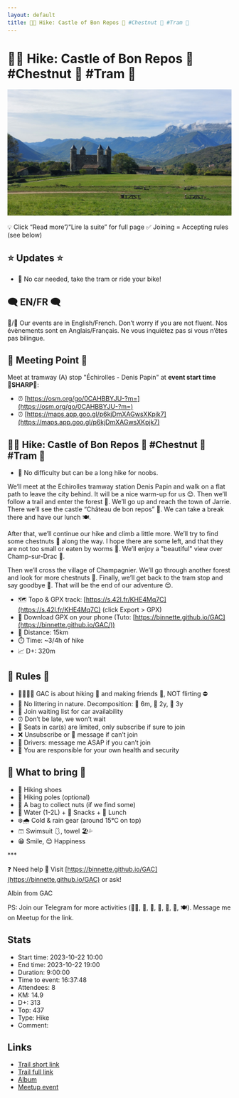 ```yaml
---
layout: default
title: 🥾🔵 Hike: Castle of Bon Repos 🏰 #Chestnut 🌰 #Tram 🚊
---
```


# 🥾🔵 Hike: Castle of Bon Repos 🏰 #Chestnut 🌰 #Tram 🚊

![2023-10-22](../img/orig/2023-10-22.jpg)

💡 Click “Read more”/“Lire la suite” for full page ✅ Joining = Accepting rules (see below)

##  ⭐ Updates ⭐ 

* 📅 No car needed, take the tram or ride your bike!

##  🗨️ EN/FR 🗨️ 
🦅/🐓 Our events are in English/French. Don’t worry if you are not fluent. Nos évènements sont en Anglais/Français. Ne vous inquiétez pas si vous n’êtes pas bilingue.

## 📍 Meeting Point 📍
Meet at tramway (A) stop "Échirolles - Denis Papin" at **event start time 🔺SHARP🔺**:

* ⏰ [https://osm.org/go/0CAHBBYJU-?m=](https://osm.org/go/0CAHBBYJU-?m=)
* ⏰ [https://maps.app.goo.gl/p6kjDmXAGwsXKpjk7](https://maps.app.goo.gl/p6kjDmXAGwsXKpjk7)

##  🥾🔵 Hike: Castle of Bon Repos 🏰 #Chestnut 🌰 #Tram 🚊 

* 🔵 No difficulty but can be a long hike for noobs.

We’ll meet at the Echirolles tramway station Denis Papin and walk on a flat path to leave the city behind. It will be a nice warm-up for us 😊. Then we’ll follow a trail and enter the forest 🌲. We’ll go up and reach the town of Jarrie. There we’ll see the castle “Château de bon repos” 🏰. We can take a break there and have our lunch 🍽️.

After that, we’ll continue our hike and climb a little more. We’ll try to find some chestnuts 🌰 along the way. I hope there are some left, and that they are not too small or eaten by worms 😬. We’ll enjoy a "beautiful" view over Champ-sur-Drac 🌄.

Then we’ll cross the village of Champagnier. We’ll go through another forest and look for more chestnuts 🌰. Finally, we’ll get back to the tram stop and say goodbye 👋. That will be the end of our adventure 😍.

* 🗺️ Topo & GPX track: [https://s.42l.fr/KHE4Mq7C](https://s.42l.fr/KHE4Mq7C) (click Export > GPX)
* 📲 Download GPX on your phone (Tuto: [https://binnette.github.io/GAC](https://binnette.github.io/GAC/))
* 📏 Distance: 15km
* ⏱️ Time: \~3/4h of hike
* 📈 D+: 320m

##  📜 Rules 📜 

* 🚶‍♀️🚶‍♂️ GAC is about hiking 🥾 and making friends 🤗, NOT flirting ⛔
* 🚮 No littering in nature. Decomposition: 🍊 6m, 🍌 2y, 🥚 3y
* 🚗 Join waiting list for car availability
* ⏰ Don’t be late, we won’t wait
* 💺 Seats in car(s) are limited, only subscribe if sure to join
* ❌ Unsubscribe or 💬 message if can’t join
* 🚗 Drivers: message me ASAP if you can’t join
* 💟 You are responsible for your own health and security

##  🎒 What to bring 🎒 

* 🥾 Hiking shoes
* 🥢 Hiking poles (optional)
* 🌰 A bag to collect nuts (if we find some)
* 🧃 Water (1-2L) + 🍫 Snacks + 🥗 Lunch
* ❄️🌧️ Cold & rain gear (around 15°C on top)
* 🩳 Swimsuit 🩱, towel 🏖️💦
* 😁 Smile, 😊 Happiness

\*\*\*

❓ Need help 🤔 Visit [https://binnette.github.io/GAC](https://binnette.github.io/GAC) or ask!

Albin from GAC

PS: Join our Telegram for more activities (🧗‍♀️, 🏓, 🎳, 🎲, 🎥, 🎵, 🍽️). Message me on Meetup for the link.

## Stats

- Start time: 2023-10-22 10:00
- End time: 2023-10-22 19:00
- Duration: 9:00:00
- Time to event: 16:37:48
- Attendees: 8
- KM: 14.9
- D+: 313
- Top: 437
- Type: Hike
- Comment: 

## Links

- [Trail short link](https://s.42l.fr/KHE4Mq7C)
- [Trail full link]()
- [Album](https://binnette.github.io/GacImg2023/2023-10-22-🥾🔵-Hike-Castle-of-Bon-Repos-🏰-#Chestnut-🌰-#Tram-🚊.html)
- [Meetup event](https://www.meetup.com/grenoble-adventure-club-english-french/events/296875526/)
